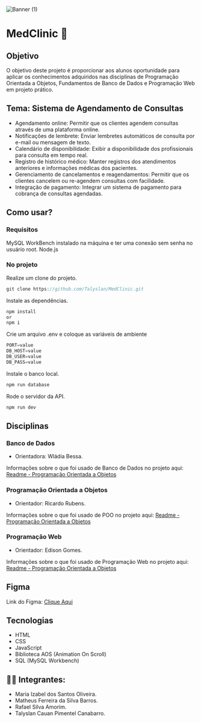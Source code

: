 ![Banner (1)](https://github.com/Talyslan/MedClinic/assets/78499700/50b81edf-b8d5-41e3-9130-e974e4d4d940)

# MedClinic 💉

## Objetivo

O objetivo deste projeto é proporcionar aos alunos oportunidade para aplicar os conhecimentos adquiridos nas disciplinas de Programação Orientada a Objetos, Fundamentos de Banco de Dados e Programação Web em projeto prático.

## Tema: Sistema de Agendamento de Consultas

- Agendamento online: Permitir que os clientes agendem consultas através de uma plataforma online.
- Notificações de lembrete: Enviar lembretes automáticos de consulta por e-mail ou mensagem de texto.
- Calendário de disponibilidade: Exibir a disponibilidade dos profissionais para consulta em tempo real.
- Registro de histórico médico: Manter registros dos atendimentos anteriores e informações médicas dos pacientes.
- Gerenciamento de cancelamentos e reagendamentos: Permitir que os clientes cancelem ou re-agendem consultas com facilidade.
- Integração de pagamento: Integrar um sistema de pagamento para cobrança de consultas agendadas.

## Como usar?
### Requisitos
MySQL WorkBench instalado na máquina e ter uma conexão sem senha no usuário root.
Node.js

### No projeto
Realize um clone do projeto.
```javascript
git clone https://github.com/Talyslan/MedClinic.git
```

Instale as dependências.
```javascript
npm install
or
npm i
```

Crie um arquivo .env e coloque as variáveis de ambiente
```javascript
PORT=value
DB_HOST=value
DB_USER=value
DB_PASS=value
```


Instale o banco local.
```javascript
npm run database
```

Rode o servidor da API.
```javascript
npm run dev
```

## Disciplinas

### Banco de Dados
- Orientadora: Wládia Bessa.

Informações sobre o que foi usado de Banco de Dados no projeto aqui:
<a href="./readmes/BCDD.md">Readme - Programação Orientada a Objetos</a>

### Programação Orientada a Objetos
- Orientador: Ricardo Rubens.

Informações sobre o que foi usado de POO no projeto aqui:
<a href="./readmes/POO.md">Readme - Programação Orientada a Objetos</a>

### Programação Web
- Orientador: Edison Gomes.

Informações sobre o que foi usado de Programação Web no projeto aqui:
<a href="./readmes/PWEB.md">Readme - Programação Orientada a Objetos</a>

## Figma

Link do Figma: <a href="https://www.figma.com/file/rkpodyPJAEsVC17SN7mZ42/Web-Site---HeathTech?type=design&node-id=0-1&mode=design&t=if7RKvTVmJ4EHrg2-0">
Clique Aqui
</a>

## Tecnologias
- HTML
- CSS
- JavaScript
- Biblioteca AOS (Animation On Scroll)
- SQL (MySQL Workbench)

## 👨‍🎓 Integrantes:

- Maria Izabel dos Santos Oliveira.
- Matheus Ferreira da Silva Barros.
- Rafael Silva Amorim.
- Talyslan Cauan Pimentel Canabarro.
